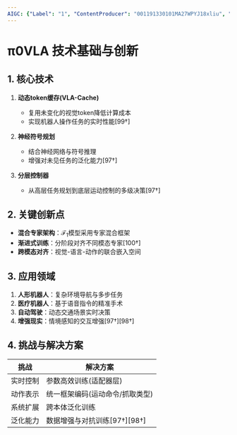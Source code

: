 ```yaml
---
AIGC: {"Label": "1", "ContentProducer": "001191330101MA27WPYJ18xliu", "ProduceID": "a4ca48ee-e257-4561-b455-232fe7c3bf0e", "ReserveCode1": "iflow", "ContentPropagator": "iflow", "PropagateID": "iflow", "ReserveCode2": "iflow"}
---
```


# π0VLA 技术基础与创新

## 1. 核心技术
1. **动态token缓存(VLA-Cache)**
   - 复用未变化的视觉token降低计算成本
   - 实现机器人操作任务的实时性能[99†]

2. **神经符号规划**
   - 结合神经网络与符号推理
   - 增强对未见任务的泛化能力[97†]

3. **分层控制器**
   - 从高层任务规划到底层运动控制的多级决策[97†]

## 2. 关键创新点
- **混合专家架构**：$\mathcal{F}_1$模型采用专家混合框架
- **渐进式训练**：分阶段对齐不同模态专家[100†]
- **跨模态对齐**：视觉-语言-动作的联合嵌入空间

## 3. 应用领域
1. **人形机器人**：复杂环境导航与多步任务
2. **医疗机器人**：基于语音指令的精准手术
3. **自动驾驶**：动态交通场景实时决策
4. **增强现实**：情境感知的交互增强[97†][98†]

## 4. 挑战与解决方案
| 挑战 | 解决方案 |
|------|---------|
| 实时控制 | 参数高效训练(适配器层) |
| 动作表示 | 统一框架编码(运动命令/抓取类型) |
| 系统扩展 | 跨本体泛化训练 |
| 泛化能力 | 数据增强与对抗训练[97†][98†] |